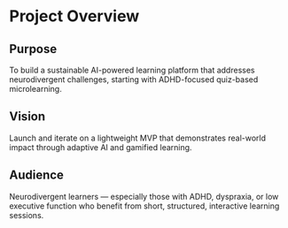 # Project Overview

## Purpose
To build a sustainable AI-powered learning platform that addresses neurodivergent challenges, starting with ADHD-focused quiz-based microlearning.

## Vision
Launch and iterate on a lightweight MVP that demonstrates real-world impact through adaptive AI and gamified learning.

## Audience
Neurodivergent learners — especially those with ADHD, dyspraxia, or low executive function who benefit from short, structured, interactive learning sessions.
